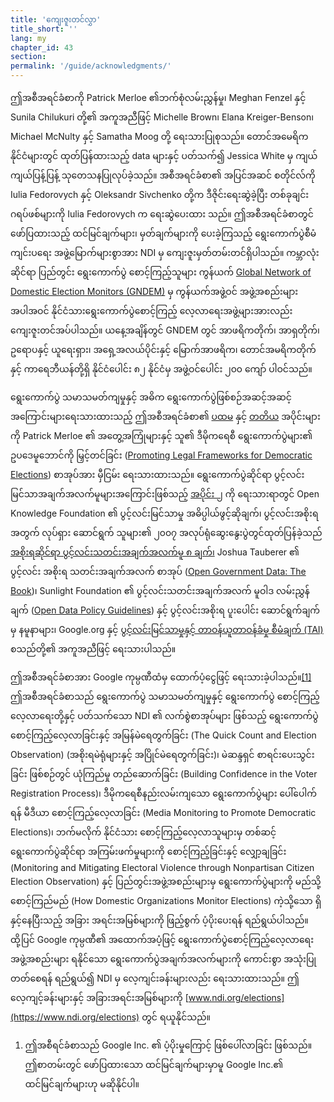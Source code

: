 ```yaml
---
title: 'ကျေးဇူးတင်လွှာ'
title_short: ''
lang: my
chapter_id: 43
section: 
permalink: '/guide/acknowledgments/'
---
```


ဤအစီအရင်ခံစာကို Patrick Merloe ၏ဘက်စုံလမ်းညွှန်မှု၊ Meghan Fenzel နှင့် Sunila Chilukuri တို့၏ အကူအညီဖြင့် Michelle Brown၊ Elana Kreiger-Benson၊ Michael McNulty နှင့် Samatha Moog တို့ ရေးသားပြုစုသည်။ တောင်အမေရိက နိုင်ငံများတွင် ထုတ်ပြန်ထားသည့် data များနှင့် ပတ်သက်၍ Jessica White မှ ကျယ်ကျယ်ပြန့်ပြန့် သုတေသနပြုလုပ်ခဲ့သည်။ အစီအရင်ခံစာ၏ အပြင်အဆင် စတိုင်လ်ကို Iulia Fedorovych နှင့် Oleksandr Sivchenko တို့က ဒီဇိုင်းရေးဆွဲခဲ့ပြီး တစ်ခုချင်း ဂရပ်ဖစ်များကို Iulia Fedorovych က ရေးဆွဲပေးထား သည်။ ဤအစီအရင်ခံစာတွင် ဖော်ပြထားသည့် ထင်မြင်ချက်များ၊ မှတ်ချက်များကို ပေးခဲ့ကြသည့် ရွေးကောက်ပွဲစီမံ ကျင်းပရေး အဖွဲ့မြောက်များစွာအား NDI မှ ကျေးဇူးမှတ်တမ်းတင်ရှိပါသည်။ ကမ္ဘာလုံးဆိုင်ရာ ပြည်တွင်း ရွေးကောက်ပွဲ စောင့်ကြည့်သူများ ကွန်ယက် [Global Network of Domestic Election Monitors (GNDEM)](http://www.gndem.org/) မှ ကွန်ယက်အဖွဲ့ဝင် အဖွဲ့အစည်းများ အပါအဝင် နိုင်ငံသားရွေးကောက်ပွဲစောင့်ကြည့် လေ့လာရေးအဖွဲ့များအားလည်း ကျေးဇူးတင်အပ်ပါသည်။ ယနေ့အချိန်တွင် GNDEM တွင် အာဖရိကတိုက်၊ အာရှတိုက်၊ ဥရောပနှင့် ယူရေးရှား၊ အရှေ့အလယ်ပိုင်းနှင့် မြောက်အာဖရိက၊ တောင်အမရိကတိုက်နှင့် ကာရေဘီယန်တို့ရှိ နိုင်ငံပေါင်း ၈၂ နိုင်ငံမှ အဖွဲ့ဝင်ပေါင်း ၂၀၀ ကျော် ပါဝင်သည်။

ရွေးကောက်ပွဲ သမာသမတ်ကျမှုနှင့် အဓိက ရွေးကောက်ပွဲဖြစ်စဉ်အဆင့်အဆင့် အကြောင်းများရေးသားထားသည့် ဤအစီအရင်ခံစာ၏ [ပထမ](/my/guide/electoral-integrity/) နှင့် [တတိယ](/my/guide/key-categories/) အပိုင်းများကို Patrick Merloe ၏ အတွေ့အကြုံများနှင့် သူ၏ ဒီမိုကရေစီ ရွေးကောက်ပွဲများ၏ ဥပဒေမူဘောင်ကို မြှင့်တင်ခြင်း ([Promoting Legal Frameworks for Democratic Elections](https://www.ndi.org/files/2404_ww_elect_legalframeworks_093008.pdf)) စာအုပ်အား မှီငြမ်း ရေးသားထားသည်။ ရွေးကောက်ပွဲဆိုင်ရာ ပွင့်လင်းမြင်သာအချက်အလက်မူများအကြောင်းဖြစ်သည့် [အပိုင်း ၂](/my/guide/principles/) ကို ရေးသားရာတွင် Open Knowledge Foundation ၏ ပွင့်လင်းမြင်သာမှု အဓိပ္ပါယ်ဖွင့်ဆိုချက်၊ ပွင့်လင်းအစိုးရအတွက် လုပ်ရှား ဆောင်ရွက် သူများ၏ ၂၀၀၇ အလုပ်ရုံဆွေးနွေးပွဲတွင်ထုတ်ပြန်ခဲ့သည် [အစိုးရဆိုင်ရာ ပွင့်လင်းသတင်းအချက်အလက်မူ ၈ ချက်၊](https://public.resource.org/8_principles.html) Joshua Tauberer ၏ ပွင့်လင်း အစိုးရ သတင်းအချက်အလက် စာအုပ် ([Open Government Data: The Book](https://opengovdata.io/))၊ Sunlight Foundation ၏ ပွင့်လင်းသတင်းအချက်အလက် မူဝါဒ လမ်းညွှန်ချက် ([Open Data Policy Guidelines](http://sunlightfoundation.com/opendataguidelines/)) နှင့် ပွင့်လင်းအစိုးရ ပူးပေါင်း ဆောင်ရွက်ချက်မှ နမူနာများ၊ Google.org နှင့် [ပွင့်လင်းမြင်သာမှုနှင့် တာဝန်ယူတာဝန်ခံမှု စီမံချက် (TAI)](http://www.transparency-initiative.org/) စသည်တို့၏ အကူအညီဖြင့် ရေးသားပါသည်။

ဤအစီအရင်ခံစာအား Google ကုမ္ပဏီထံမှ ထောက်ပံ့ငွေဖြင့် ရေးသားခဲ့ပါသည်။[\[1\]](#footnote-1) ဤအစီအရင်ခံစာသည် ရွေးကောက်ပွဲ သမာသမတ်ကျမှုနှင့် ရွေးကောက်ပွဲ စောင့်ကြည့်လေ့လာရေးတို့နှင့် ပတ်သက်သော NDI ၏ လက်စွဲစာအုပ်များ ဖြစ်သည့် ရွေးကောက်ပွဲ စောင့်ကြည့်လေ့လာခြင်းနှင့် အမြန်မဲရေတွက်ခြင်း (The Quick Count and Election Observation) (အစိုးရမဲရုံများနှင့် အပြိုင်မဲရေတွက်ခြင်း)၊ မဲဆန္ဒရှင် စာရင်းပေးသွင်းခြင်း ဖြစ်စဉ်တွင် ယုံကြည်မှု တည်ဆောက်ခြင်း (Building Confidence in the Voter Registration Process)၊ ဒီမိုကရေစီနည်းလမ်းကျသော ရွေးကောက်ပွဲများ ပေါ်ပေါက်ရန် မီဒီယာ စောင့်ကြည့်လေ့လာခြင်း (Media Monitoring to Promote Democratic Elections)၊ ဘက်မလိုက် နိုင်ငံသား စောင့်ကြည့်လေ့လာသူများမှ တစ်ဆင့် ရွေးကောက်ပွဲဆိုင်ရာ အကြမ်းဖက်မှုများကို စောင့်ကြည့်ခြင်းနှင့် လျှော့ချခြင်း (Monitoring and Mitigating Electoral Violence through Nonpartisan Citizen Election Observation) နှင့် ပြည်တွင်းအဖွဲ့အစည်းများမှ ရွေးကောက်ပွဲများကို မည်သို့ စောင့်ကြည်မည် (How Domestic Organizations Monitor Elections) ကဲ့သို့သော ရှိနှင့်နေပြီးသည့် အခြား အရင်းအမြစ်များကို ဖြည့်စွက် ပံ့ပိုးပေးရန် ရည်ရွယ်ပါသည်။ ထို့ပြင် Google ကုမ္ပဏီ၏ အထောက်အပံ့ဖြင့် ရွေးကောက်ပွဲစောင့်ကြည့်လေ့လာရေး အဖွဲ့အစည်းများ ရနိုင်သော ရွေးကောက်ပွဲအချက်အလက်များကို ကောင်းစွာ အသုံးပြုတတ်စေရန် ရည်ရွယ်၍ NDI မှ လေ့ကျင်းခန်းများလည်း ရေးသားထားသည်။ ဤလေ့ကျင့်ခန်းများနှင့် အခြားအရင်းအမြစ်များကို [www.ndi.org/elections](https://www.ndi.org/elections) တွင် ရယူနိုင်သည်။

1.  [](#reference-1)ဤအစီရင်ခံစာသည် Google Inc. ၏ ပံ့ပိုးမှုကြောင့် ဖြစ်ပေါ်လာခြင်း ဖြစ်သည်။ ဤစာတမ်းတွင် ဖော်ပြထားသော ထင်မြင်ချက်များမှာမူ Google Inc.၏ ထင်မြင်ချက်များဟု မဆိုနိုင်ပါ။

